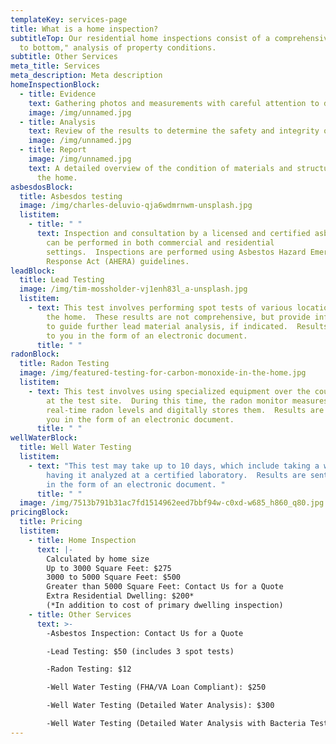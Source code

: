 ```yaml
---
templateKey: services-page
title: What is a home inspection?
subtitleTop: Our residential home inspections consist of a comprehensive, "top
  to bottom," analysis of property conditions.
subtitle: Other Services
meta_title: Services
meta_description: Meta description
homeInspectionBlock:
  - title: Evidence
    text: Gathering photos and measurements with careful attention to detail
    image: /img/unnamed.jpg
  - title: Analysis
    text: Review of the results to determine the safety and integrity of the property
    image: /img/unnamed.jpg
  - title: Report
    image: /img/unnamed.jpg
    text: A detailed overview of the condition of materials and structures within
      the home.
asbesdosBlock:
  title: Asbesdos testing
  image: /img/charles-deluvio-qja6wdmrnwm-unsplash.jpg
  listitem:
    - title: " "
      text: Inspection and consultation by a licensed and certified asbestos inspector
        can be performed in both commercial and residential
        settings.  Inspections are performed using Asbestos Hazard Emergency
        Response Act (AHERA) guidelines.
leadBlock:
  title: Lead Testing
  image: /img/tim-mossholder-vj1enh83l_a-unsplash.jpg
  listitem:
    - text: This test involves performing spot tests of various locations throughout
        the home.  These results are not comprehensive, but provide information
        to guide further lead material analysis, if indicated.  Results are sent
        to you in the form of an electronic document.
      title: " "
radonBlock:
  title: Radon Testing
  image: /img/featured-testing-for-carbon-monoxide-in-the-home.jpg
  listitem:
    - text: This test involves using specialized equipment over the course of two days
        at the test site.  During this time, the radon monitor measures
        real-time radon levels and digitally stores them.  Results are sent to
        you in the form of an electronic document.
      title: " "
wellWaterBlock:
  title: Well Water Testing
  listitem:
    - text: "This test may take up to 10 days, which include taking a water sample and
        having it analyzed at a certified laboratory.  Results are sent to you
        in the form of an electronic document. "
      title: " "
  image: /img/7513b791b31ac7fd1514962eed7bbf94w-c0xd-w685_h860_q80.jpg
pricingBlock:
  title: Pricing
  listitem:
    - title: Home Inspection
      text: |-
        Calculated by home size
        Up to 3000 Square Feet: $275
        3000 to 5000 Square Feet: $500
        Greater than 5000 Square Feet: Contact Us for a Quote
        Extra Residential Dwelling: $200*
        (*In addition to cost of primary dwelling inspection)
    - title: Other Services
      text: >-
        -Asbestos Inspection: Contact Us for a Quote

        -Lead Testing: $50 (includes 3 spot tests)

        -Radon Testing: $12

        -Well Water Testing (FHA/VA Loan Compliant): $250

        -Well Water Testing (Detailed Water Analysis): $300

        -Well Water Testing (Detailed Water Analysis with Bacteria Testing): $350
---
```


